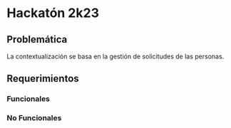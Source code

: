 # Hackatón 2k23

## Problemática

La contextualización se basa en la gestión de solicitudes de las personas.

## Requerimientos

### Funcionales

### No Funcionales
